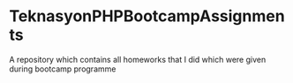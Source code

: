 # TeknasyonPHPBootcampAssignments
A repository which contains all homeworks that I did which were given during bootcamp programme
